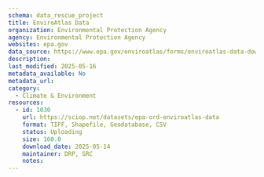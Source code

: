 ```yaml
---
schema: data_rescue_project 
title: EnviroAtlas Data
organization: Environmental Protection Agency
agency: Environmental Protection Agency
websites: epa.gov
data_source: https://www.epa.gov/enviroatlas/forms/enviroatlas-data-download
description: 
last_modified: 2025-05-16
metadata_available: No
metadata_url: 
category:
  - Climate & Environment 
resources:
  - id: 1030
    url: https://sciop.net/datasets/epa-ord-enviroatlas-data
    format: TIFF, Shapefile, Geodatabase, CSV
    status: Uploading
    size: 160.0
    download_date: 2025-05-14
    maintainer: DRP, SRC
    notes: 
---
```

